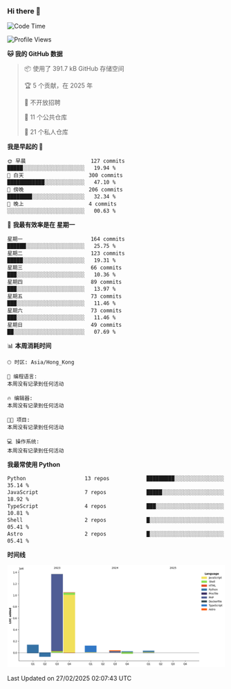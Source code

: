 ### Hi there 👋

<!--
**Mrzqd/Mrzqd** is a ✨ _special_ ✨ repository because its `README.md` (this file) appears on your GitHub profile.

Here are some ideas to get you started:

- 🔭 I’m currently working on ...
- 🌱 I’m currently learning ...
- 👯 I’m looking to collaborate on ...
- 🤔 I’m looking for help with ...
- 💬 Ask me about ...
- 📫 How to reach me: ...
- 😄 Pronouns: ...
- ⚡ Fun fact: ...
-->
<!--START_SECTION:waka-->
![Code Time](http://img.shields.io/badge/Code%20Time-260%20hrs%2011%20mins-blue)

![Profile Views](http://img.shields.io/badge/%E4%B8%AA%E4%BA%BA%E8%B5%84%E6%96%99%E8%A7%82%E7%9C%8B%E6%AC%A1%E6%95%B0-1-blue)

**🐱 我的 GitHub 数据** 

> 📦  使用了 391.7 kB GitHub 存储空间 
 > 
> 🏆 5 个贡献，在 2025 年
 > 
> 🚫 不开放招聘
 > 
> 📜 11 个公共仓库 
 > 
> 🔑 21 个私人仓库 
 > 
**我是早起的 🐤** 

```text
🌞 早晨                     127 commits         █████░░░░░░░░░░░░░░░░░░░░   19.94 % 
🌆 白天                     300 commits         ████████████░░░░░░░░░░░░░   47.10 % 
🌃 傍晚                     206 commits         ████████░░░░░░░░░░░░░░░░░   32.34 % 
🌙 晚上                     4 commits           ░░░░░░░░░░░░░░░░░░░░░░░░░   00.63 % 
```
📅 **我最有效率是在 星期一** 

```text
星期一                      164 commits         ██████░░░░░░░░░░░░░░░░░░░   25.75 % 
星期二                      123 commits         █████░░░░░░░░░░░░░░░░░░░░   19.31 % 
星期三                      66 commits          ███░░░░░░░░░░░░░░░░░░░░░░   10.36 % 
星期四                      89 commits          ███░░░░░░░░░░░░░░░░░░░░░░   13.97 % 
星期五                      73 commits          ███░░░░░░░░░░░░░░░░░░░░░░   11.46 % 
星期六                      73 commits          ███░░░░░░░░░░░░░░░░░░░░░░   11.46 % 
星期日                      49 commits          ██░░░░░░░░░░░░░░░░░░░░░░░   07.69 % 
```


📊 **本周消耗时间** 

```text
🕑︎ 时区: Asia/Hong_Kong

💬 编程语言: 
本周没有记录到任何活动

🔥 编辑器: 
本周没有记录到任何活动

🐱‍💻 项目: 
本周没有记录到任何活动

💻 操作系统: 
本周没有记录到任何活动
```

**我最常使用 Python** 

```text
Python                   13 repos            █████████░░░░░░░░░░░░░░░░   35.14 % 
JavaScript               7 repos             █████░░░░░░░░░░░░░░░░░░░░   18.92 % 
TypeScript               4 repos             ███░░░░░░░░░░░░░░░░░░░░░░   10.81 % 
Shell                    2 repos             █░░░░░░░░░░░░░░░░░░░░░░░░   05.41 % 
Astro                    2 repos             █░░░░░░░░░░░░░░░░░░░░░░░░   05.41 % 
```



**时间线**

![Lines of Code chart](https://raw.githubusercontent.com/Mrzqd/Mrzqd/main/assets/bar_graph.png)


 Last Updated on 27/02/2025 02:07:43 UTC
<!--END_SECTION:waka-->
